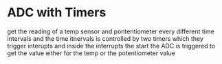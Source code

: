 # ADC with Timers



get the reading of a temp sensor and pontentiometer every different time intervals and the time itnervals is controlled by two timers which they trigger interupts and inside the interrupts the start the ADC is triggered to get the value either for the temp or the potentiometer value

